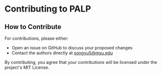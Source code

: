 # Contributing to PALP

## How to Contribute

For contributions, please either:
- Open an issue on GitHub to discuss your proposed changes
- Contact the authors directly at songyu5@msu.edu

By contributing, you agree that your contributions will be licensed under the project's MIT License. 
